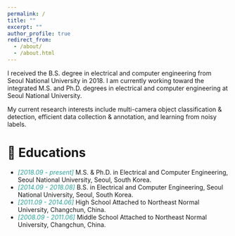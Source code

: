 ```yaml
---
permalink: /
title: ""
excerpt: ""
author_profile: true
redirect_from: 
  - /about/
  - /about.html
---
```


<span class='anchor' id='about-me'></span>
I received the B.S. degree in electrical and computer engineering from Seoul National University in 2018. I am currently working toward the integrated M.S. and Ph.D. degrees in electrical and computer engineering at Seoul National University. 

My current research interests include multi-camera object classification & detection, efficient data collection & annotation, and learning from noisy labels.

# 📖 Educations
- <span style="color: #2aa198">*[2018.09 - present]*</span> M.S. & Ph.D. in Electrical and Computer Engineering, Seoul National University, Seoul, South Korea.
- <span style="color: #2aa198">*[2014.09 - 2018.08]*</span> B.S. in Electrical and Computer Engineering, Seoul National University, Seoul, South Korea.
- <span style="color: #2aa198">*[2011.09 - 2014.06]*</span> High School Attached to Northeast Normal University, Changchun, China.
- <span style="color: #2aa198">*[2008.09 - 2011.06]*</span> Middle School Attached to Northeast Normal University, Changchun, China.

